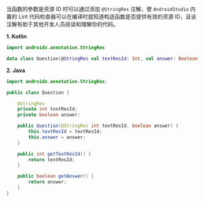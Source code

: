 当函数的参数是资源 ID 时可以通过添加 `@StringRes` 注解，使 `AndroidStudio` 内置的 Lint 代码检查器可以在编译时就知道构造函数是否提供有效的资源 ID，且该注解有助于其他开发人员阅读和理解你的代码。

**1. Kotlin**

```kotlin
import androidx.annotation.StringRes

data class Question(@StringRes val textResId: Int, val answer: Boolean)
```

**2. Java**

```java
import androidx.annotation.StringRes;

public class Question {

    @StringRes
    private int textResId;
    private boolean answer;

    public Question(@StringRes int textResId, boolean answer) {
        this.textResId = textResId;
        this.answer = answer;
    }

    public int getTextResId() {
        return textResId;
    }

    public boolean getAnswer() {
        return answer;
    }
}
```

